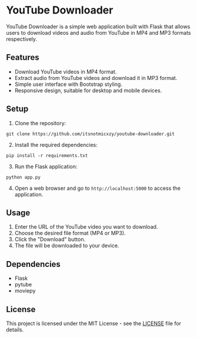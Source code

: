 # YouTube Downloader

YouTube Downloader is a simple web application built with Flask that allows users to download videos and audio from YouTube in MP4 and MP3 formats respectively.

## Features

- Download YouTube videos in MP4 format.
- Extract audio from YouTube videos and download it in MP3 format.
- Simple user interface with Bootstrap styling.
- Responsive design, suitable for desktop and mobile devices.

## Setup

1. Clone the repository:

```
git clone https://github.com/itsnotmicxzy/youtube-downloader.git
```

2. Install the required dependencies:

```
pip install -r requirements.txt
```

3. Run the Flask application:

```
python app.py
```

4. Open a web browser and go to `http://localhost:5000` to access the application.

## Usage

1. Enter the URL of the YouTube video you want to download.
2. Choose the desired file format (MP4 or MP3).
3. Click the "Download" button.
4. The file will be downloaded to your device.

## Dependencies

- Flask
- pytube
- moviepy

## License

This project is licensed under the MIT License - see the [LICENSE](LICENSE) file for details.
